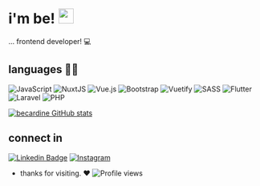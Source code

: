 # i'm be! <img src=https://github.com/TheDudeThatCode/TheDudeThatCode/blob/master/Assets/Hi.gif width="30"> 

... frontend developer! :computer:

## languages  👨‍💻

![JavaScript](https://img.shields.io/badge/javascript-%23323330.svg?logo=javascript&logoColor=%23F7DF1E)
![NuxtJS](https://img.shields.io/badge/Nuxt-black?logo=nuxt.js&logoColor=white)
![Vue.js](https://img.shields.io/badge/vuejs-%2335495e.svg?logo=vuedotjs&logoColor=%234FC08D)
![Bootstrap](https://img.shields.io/badge/bootstrap-%23563D7C.svg?logo=bootstrap&logoColor=white)
![Vuetify](https://img.shields.io/badge/vuetify-%2338B2AC.svg?logo=vuetify&logoColor=white)
![SASS](https://img.shields.io/badge/SASS-hotpink.svg?logo=SASS&logoColor=white)
![Flutter](https://img.shields.io/badge/Flutter-%2302569B.svg?logo=Flutter&logoColor=white)
![Laravel](https://img.shields.io/badge/laravel-%23FF2D20.svg?logo=laravel&logoColor=white)
![PHP](https://img.shields.io/badge/php-%23777BB4.svg?logo=php&logoColor=white)

[![becardine GitHub stats](https://github-readme-stats.vercel.app/api?username=becardine&show_icons=true&count_private=true)](https://github.com/becardine/github-readme-stats) 

## connect in

[![Linkedin Badge](https://img.shields.io/badge/-LinkedIn-blue?style=flat-square&logo=Linkedin&logoColor=white&link=https://www.linkedin.com/in/becardine/)]( https://www.linkedin.com/in/becardine/)
[![Instagram](https://img.shields.io/badge/becardine-%23E4405F.svg?logo=Instagram&logoColor=white)](https://www.instagram.com/becardine/)

- thanks for visiting.  ❤
![Profile views](https://gpvc.arturio.dev/becardine) 
